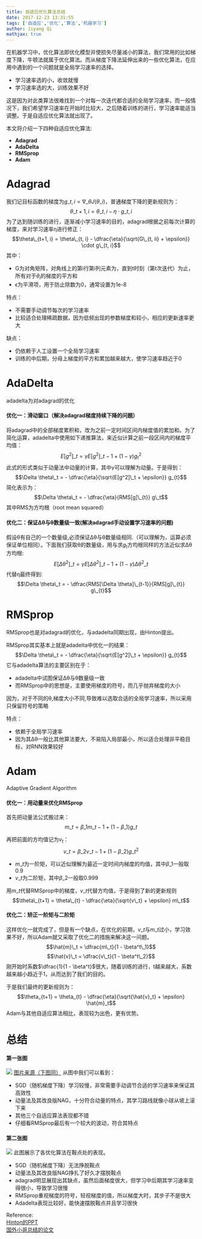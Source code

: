 ```yaml
---
title: 自适应优化算法总结
date: 2017-12-23 13:31:55
tags: ['自适应','优化','算法','机器学习']
author: Jiyang Qi
mathjax: true
---
```

在机器学习中，优化算法即优化模型并使损失尽量减小的算法，我们常用的比如梯度下降，牛顿法就属于优化算法。而从梯度下降法延伸出来的一些优化算法，在应用中遇到的一个问题就是全局学习速率的选择。
- 学习速率选的小，收敛就慢
- 学习速率选的大，训练效果不好

这是因为对此类算法很难找到一个对每一次迭代都合适的全局学习速率，而一般情况下，我们希望学习速率在开始时比较大，之后随着训练的进行，学习速率能适当调整。于是自适应优化算法就出现了。

本文将介绍一下四种自适应优化算法:
- **Adagrad**
- **AdaDelta**
- **RMSprop**
- **Adam**

# Adagrad

我们记目标函数的梯度为$g\_{t,i}=\nabla\_\theta J( \theta\_i )$，普通梯度下降的更新规则为：
$$\theta\_{t+1, i} = \theta\_{t, i} - \eta \cdot g\_{t, i}$$
为了达到随训练的进行，逐渐减小学习速率的目的，adagrad根据之前每次计算的梯度，来对学习速率η进行修正：
$$\theta\_{t+1, i} = \theta\_{t, i} - \dfrac{\eta}{\sqrt{G\_{t, ii} + \epsilon}} \cdot g\_{t, i}$$
其中：
- G为对角矩阵，对角线上的第i行第i列元素为，直到t时刻（第t次迭代）为止，所有对于$\theta_i$的梯度的平方和
- ϵ为平滑项，用于防止除数为0，通常设置为1e-8

特点：
- 不需要手动调节每次的学习速率
- 比较适合处理稀疏数据，因为低频出现的参数梯度和较小，相应的更新速率更大

缺点：
- 仍依赖于人工设置一个全局学习速率
- 训练的中后期，分母上梯度的平方和累加越来越大，使学习速率趋近于0

# AdaDelta

adadelta为对adagrad的优化

#### 优化一：滑动窗口（解决adagrad梯度持续下降的问题）
将adagrad中的全部梯度累积和，改为之前一定时间区间内梯度值的累加和。为了简化运算，adadelta中使用如下递推算法，来近似计算之前一段区间内的梯度平均值：
$$E[g^2]\_t = \gamma E[g^2]\_{t-1} + (1 - \gamma) g^2_t$$
此式的形式类似于动量法中动量的计算，其中$\gamma$可以理解为动量。于是得到：
$$\Delta \theta\_t = - \dfrac{\eta}{\sqrt{E[g^2]\_t + \epsilon}} g_{t}$$
简化表示为：
$$\Delta \theta\_t = - \dfrac{\eta}{RMS[g]\_{t}} g\_t$$
其中RMS为方均根（root mean squared）
#### 优化二：保证Δθ与θ数量级一致(解决adagrad手动设置学习速率的问题)
假设θ有自己的一个数量级,必须保证Δθ与θ数量级相同.（可以理解为，运算必须保证单位相同）。下面我们获取θ的数量级，用与求$g_t$方均根同样的方法近似求Δθ方均根:
$$E[\Delta \theta^2]\_t = \gamma E[\Delta \theta^2]\_{t-1} + (1 - \gamma) \Delta \theta^2\_t$$
代替η最终得到:
$$\Delta \theta\_t = - \dfrac{RMS[\Delta \theta]\_{t-1}}{RMS[g]\_{t}} g\_{t}$$

# RMSprop

RMSprop也是对adagrad的优化，与adadelta同期出现，由Hinton提出。

RMSprop其实基本上就是adadelta中优化一的结果：
$$\Delta \theta\_t = - \dfrac{\eta}{\sqrt{E[g^2]\_t + \epsilon}} g_{t}$$
它与adadelta算法的主要区别在于：
- adadelta中试图保证Δθ与θ数量级一致
- 而RMSprop中的思想是，主要使用梯度的符号，而几乎抛弃梯度的大小

因为，对于不同的θ,梯度大小不同,导致难以选取合适的全局学习速率，所以采用只保留符号的策略

特点：
- 依赖于全局学习速率
- 因为其Δθ一般比其他算法要大，不易陷入局部最小，所以适合处理非平稳目标，对RNN效果较好

# Adam
Adaptive Gradient Algorithm

#### 优化一：用动量来优化RMSprop

首先把动量法公式搬过来：
$$m\_t = \beta\_1 m\_{t-1} + (1 - \beta\_1) g\_t $$

再把前面的方均值记为$v_t$：
$$v\_t = \beta\_2 v\_{t-1} + (1 - \beta\_2) g\_t^2 $$

- $m\_t$为一阶矩，可以近似理解为最近一定时间内梯度的均值，其中$\beta\_1$一般取0.9
- $v\_t$为二阶矩，其中$\beta\_2$一般取0.999

用$m\_t$代替RMSprop中的梯度，$v\_t$代替方均值，于是得到了新的更新规则
$$\theta\_{t+1} = \theta\_{t} - \dfrac{\eta}{\sqrt{v\_t} + \epsilon} m\_t$$

#### 优化二：矫正一阶矩与二阶矩

这样优化一就完成了，但是有一个缺点，在优化的前期，$v\_t$与$m\_t$过小，学习效果不好，所以Adam就又采取了优化二的措施来解决这一问题。
$$\hat{m}\_t = \dfrac{m\_t}{1 - \beta^t\_1}$$
$$\hat{v}\_t = \dfrac{v\_t}{1 - \beta^t\_2}$$
刚开始时系数$\dfrac{1}{1 - \beta^t}$很大，随着训练的进行，t越来越大，系数越来越小趋近于1，从而达到了我们的目的。

于是我们最终的更新规则为：
$$\theta_{t+1} = \theta_{t} - \dfrac{\eta}{\sqrt{\hat{v}_t} + \epsilon} \hat{m}_t$$
Adam与其他自适应算法相比，表现较为出色，更有优势。

# 总结

#### 第一张图
![]('/images/contours_evaluation_optimizers.gif')
[图片来源（下图同）](http://ruder.io/optimizing-gradient-descent/)
从图中我们可以看到：
- SGD（随机梯度下降）学习较慢，非常需要手动调节合适的学习速率来保证其高效性
- 动量法及其改良版NAG，十分符合动量的特点，其学习路线就像小球从坡上滚下来
- 其他三个自适应算法表现都不错
- 仔细看RMSprop最后有一个较大的波动，符合其特点

#### 第二张图
![]('/images/saddle_point_evaluation_optimizers.gif')
此图展示了各优化算法在鞍点处的表现。
- SGD（随机梯度下降）无法挣脱鞍点
- 动量法及其改良版NAG挣扎了好久才摆脱鞍点
- adagrad明显展现出其缺点，虽然后面梯度很大，但学习中后期其学习速率变得很小，导致学习很慢
- RMSprop重视梯度的符号，轻视梯度的值，所以梯度大时，其步子不是很大
- Adadelta表现比较好，能快速摆脱鞍点并且学习很快

Reference:  
[Hinton的PPT](http://www.cs.toronto.edu/~tijmen/csc321/slides/lecture_slides_lec6.pdf)  
[国外小哥总结的论文](http://ruder.io/optimizing-gradient-descent/)  